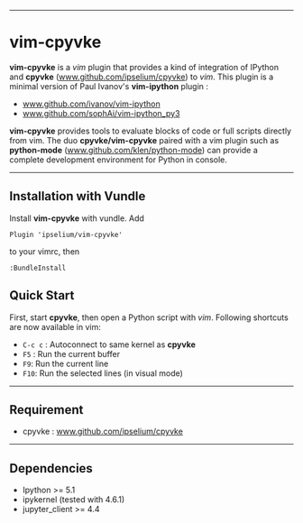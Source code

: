 - - -

# vim-cpyvke

**vim-cpyvke** is a *vim* plugin that provides a kind of integration of IPython
and **cpyvke** (www.github.com/ipselium/cpyvke) to *vim*. This plugin is a
minimal version of Paul Ivanov's **vim-ipython** plugin :

* www.github.com/ivanov/vim-ipython
* www.github.com/sophAi/vim-ipython_py3

**vim-cpyvke** provides tools to evaluate blocks of code or full scripts
directly from vim. The duo **cpyvke/vim-cpyvke** paired with a vim plugin such
as **python-mode** (www.github.com/klen/python-mode) can provide a complete
development environment for Python in console.

- - -

## Installation with Vundle

Install **vim-cpyvke** with vundle. Add

`Plugin 'ipselium/vim-cpyvke'`

to your vimrc, then

`:BundleInstall`

## Quick Start

First, start **cpyvke**, then open a Python script with *vim*. Following
shortcuts are now available in vim:

* `C-c c` : Autoconnect to same kernel as **cpyvke**
* `F5` : Run the current buffer
* `F9`: Run the current line
* `F10`: Run the selected lines (in visual mode)

- - -

## Requirement

* cpyvke : www.github.com/ipselium/cpyvke

- - -

## Dependencies

* Ipython >= 5.1
* ipykernel (tested with 4.6.1)
* jupyter_client >= 4.4


